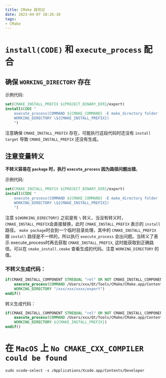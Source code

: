 ```yaml
---
title: CMake 踩坑记
date: 2023-04-07 10:26:10
tags:
- CMake
---
```


# `install(CODE)` 和 `execute_process` 配合

## 确保 `WORKING_DIRECTORY` 存在

示例代码: 
```cmake
set(CMAKE_INSTALL_PREFIX ${PROJECT_BINARY_DIR}/export)
install(CODE "
    execute_process(COMMAND ${CMAKE_COMMAND} -E make_directory folder 
    WORKING_DIRECTORY \${CMAKE_INSTALL_PREFIX})
    ") 
```

注意确保 `CMAKE_INSTALL_PREFIX` 存在，可能执行这段代码时还没有 `install target` 导致 `CMAKE_INSTALL_PREFIX` 还没有生成。
<!--more-->

## 注意变量转义
 
**不转义容易在 `package` 时，执行 `execute_process` 因为路径问题出错**。

示例代码: 
```cmake
set(CMAKE_INSTALL_PREFIX ${PROJECT_BINARY_DIR}/export)
install(CODE "
    execute_process(COMMAND ${CMAKE_COMMAND} -E make_directory folder
    WORKING_DIRECTORY \${CMAKE_INSTALL_PREFIX})
    ") 
```
注意 `${WORKING_DIRECTORY}` 之前是有 `\` 转义，当没有转义时，`CMAKE_INSTALL_PREFIX`会直接替换，此时 `CMAKE_INSTALL_PREFIX` 表示的 `install` 路径。 `make package`时会到一个临时目录处理，其中的 `CMAKE_INSTALL_PREFIX` 跟  `install` 路径是不一样的，所以执行 `execute_process` 会出问题。当转义了表示 execute_process时再去获取 `CMAKE_INSTALL_PREFIX`, 这时能获取到正确路径。可以在 `cmake_install.cmake` 查看生成的代码。注意 `WORKING_DIRECTORY` 的值。

### 不转义生成代码：
```cmake 
if(CMAKE_INSTALL_COMPONENT STREQUAL "rel" OR NOT CMAKE_INSTALL_COMPONENT)
    execute_process(COMMAND /Users/xxx/Qt/Tools/CMake/CMake.app/Contents/bin/cmake -E make_directory folder
    WORKING_DIRECTORY "/xxx/xxx/xxxx/export")
endif()
```

转义生成代码：

```cmake 
if(CMAKE_INSTALL_COMPONENT STREQUAL "rel" OR NOT CMAKE_INSTALL_COMPONENT)
    execute_process(COMMAND /Users/xxx/Qt/Tools/CMake/CMake.app/Contents/bin/cmake -E make_directory folder
    WORKING_DIRECTORY ${CMAKE_INSTALL_PREFIX})
endif()
```

# 在 `MacOS` 上 `No CMAKE_CXX_COMPILER could be found`

```shell
sudo xcode-select -s /Applications/Xcode.app/Contents/Developer 
```